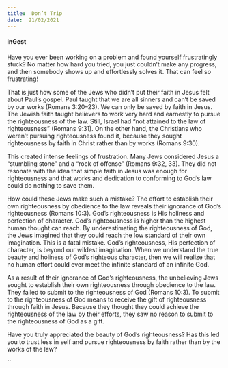 ```yaml
---
title:  Don’t Trip
date:  21/02/2021
---
```


#### inGest

Have you ever been working on a problem and found yourself frustratingly stuck? No matter how hard you tried, you just couldn’t make any progress, and then somebody shows up and effortlessly solves it. That can feel so frustrating!

That is just how some of the Jews who didn’t put their faith in Jesus felt about Paul’s gospel. Paul taught that we are all sinners and can’t be saved by our works (Romans 3:20–23). We can only be saved by faith in Jesus. The Jewish faith taught believers to work very hard and earnestly to pursue the righteousness of the law. Still, Israel had “not attained to the law of righteousness” (Romans 9:31). On the other hand, the Christians who weren’t pursuing righteousness found it, because they sought righteousness by faith in Christ rather than by works (Romans 9:30).

This created intense feelings of frustration. Many Jews considered Jesus a “stumbling stone” and a “rock of offense” (Romans 9:32, 33). They did not resonate with the idea that simple faith in Jesus was enough for righteousness and that works and dedication to conforming to God’s law could do nothing to save them.

How could these Jews make such a mistake? The effort to establish their own righteousness by obedience to the law reveals their ignorance of God’s righteousness (Romans 10:3). God’s righteousness is His holiness and perfection of character. God’s righteousness is higher than the highest human thought can reach. By underestimating the righteousness of God, the Jews imagined that they could reach the low standard of their own imagination. This is a fatal mistake. God’s righteousness, His perfection of character, is beyond our wildest imagination. When we understand the true beauty and holiness of God’s righteous character, then we will realize that no human effort could ever meet the infinite standard of an infinite God.

As a result of their ignorance of God’s righteousness, the unbelieving Jews sought to establish their own righteousness through obedience to the law. They failed to submit to the righteousness of God (Romans 10:3). To submit to the righteousness of God means to receive the gift of righteousness through faith in Jesus. Because they thought they could achieve the righteousness of the law by their efforts, they saw no reason to submit to the righteousness of God as a gift.

Have you truly appreciated the beauty of God’s righteousness? Has this led you to trust less in self and pursue righteousness by faith rather than by the works of the law?

``